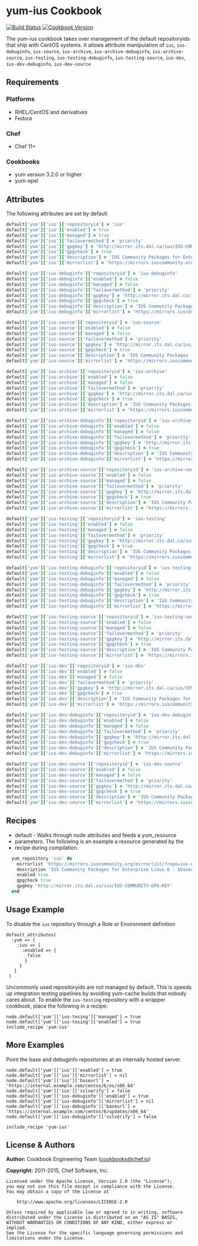 # yum-ius Cookbook
[![Build Status](https://travis-ci.org/chef-cookbooks/yum-ius.svg?branch=master)](http://travis-ci.org/chef-cookbooks/yum-ius) [![Cookbook Version](https://img.shields.io/cookbook/v/yum-ius.svg)](https://supermarket.chef.io/cookbooks/yum-ius)

The yum-ius cookbook takes over management of the default repositoryids that ship with CentOS systems. It allows attribute manipulation of `ius`, `ius-debuginfo`, `ius-source`, `ius-archive`, `ius-archive-debuginfo`, `ius-archive-source`, `ius-testing`, `ius-testing-debuginfo`, `ius-testing-source`, `ius-dev`, `ius-dev-debuginfo`, `ius-dev-source`

## Requirements
### Platforms
- RHEL/CentOS and derivatives
- Fedora

### Chef
- Chef 11+

### Cookbooks
- yum version 3.2.0 or higher
- yum-epel

## Attributes
The following attributes are set by default

```ruby
default['yum']['ius']['repositoryid'] = 'ius'
default['yum']['ius']['enabled'] = true
default['yum']['ius']['managed'] = true
default['yum']['ius']['failovermethod'] = 'priority'
default['yum']['ius']['gpgkey'] = 'http://mirror.its.dal.ca/ius/IUS-COMMUNITY-GPG-KEY'
default['yum']['ius']['gpgcheck'] = true
default['yum']['ius']['description'] = 'IUS Community Packages for Enterprise Linux 6 - $basearch'
default['yum']['ius']['mirrorlist'] = 'https://mirrors.iuscommunity.org/mirrorlist/?repo=ius-el6&arch=$basearch&protocol=http'
```

```ruby
default['yum']['ius-debuginfo']['repositoryid'] = 'ius-debuginfo'
default['yum']['ius-debuginfo']['enabled'] = false
default['yum']['ius-debuginfo']['managed'] = false
default['yum']['ius-debuginfo']['failovermethod'] = 'priority'
default['yum']['ius-debuginfo']['gpgkey'] = 'http://mirror.its.dal.ca/ius/IUS-COMMUNITY-GPG-KEY'
default['yum']['ius-debuginfo']['gpgcheck'] = true
default['yum']['ius-debuginfo']['description'] = 'IUS Community Packages for Enterprise Linux 6 - $basearch Debug'
default['yum']['ius-debuginfo']['mirrorlist'] = 'https://mirrors.iuscommunity.org/mirrorlist/?repo=ius-el6-debuginfo&arch=$basearch&protocol=http'
```

```ruby
default['yum']['ius-source']['repositoryid'] = 'ius-source'
default['yum']['ius-source']['enabled'] = false
default['yum']['ius-source']['managed'] = false
default['yum']['ius-source']['failovermethod'] = 'priority'
default['yum']['ius-source']['gpgkey'] = 'http://mirror.its.dal.ca/ius/IUS-COMMUNITY-GPG-KEY'
default['yum']['ius-source']['gpgcheck'] = true
default['yum']['ius-source']['description'] = 'IUS Community Packages for Enterprise Linux 6 - $basearch Source'
default['yum']['ius-source']['mirrorlist'] = 'https://mirrors.iuscommunity.org/mirrorlist/?repo=ius-el6-source&arch=$basearch&protocol=http'
```

```ruby
default['yum']['ius-archive']['repositoryid'] = 'ius-archive'
default['yum']['ius-archive']['enabled'] = false
default['yum']['ius-archive']['managed'] = false
default['yum']['ius-archive']['failovermethod'] = 'priority'
default['yum']['ius-archive']['gpgkey'] = 'http://mirror.its.dal.ca/ius/IUS-COMMUNITY-GPG-KEY'
default['yum']['ius-archive']['gpgcheck'] = true
default['yum']['ius-archive']['description'] = 'IUS Community Packages for Enterprise Linux 6 - $basearch Archive'
default['yum']['ius-archive']['mirrorlist'] = 'https://mirrors.iuscommunity.org/mirrorlist/?repo=ius-el6-archive&arch=$basearch&protocol=http'
```

```ruby
default['yum']['ius-archive-debuginfo']['repositoryid'] = 'ius-archive-debuginfo'
default['yum']['ius-archive-debuginfo']['enabled'] = false
default['yum']['ius-archive-debuginfo']['managed'] = false
default['yum']['ius-archive-debuginfo']['failovermethod'] = 'priority'
default['yum']['ius-archive-debuginfo']['gpgkey'] = 'http://mirror.its.dal.ca/ius/IUS-COMMUNITY-GPG-KEY'
default['yum']['ius-archive-debuginfo']['gpgcheck'] = true
default['yum']['ius-archive-debuginfo']['description'] = 'IUS Community Packages for Enterprise Linux 6 - $basearch Archive Debug'
default['yum']['ius-archive-debuginfo']['mirrorlist'] = 'https://mirrors.iuscommunity.org/mirrorlist/?repo=ius-el6-archive-debuginfo&arch=$basearch&protocol=http'
```

```ruby
default['yum']['ius-archive-source']['repositoryid'] = 'ius-archive-source'
default['yum']['ius-archive-source']['enabled'] = false
default['yum']['ius-archive-source']['managed'] = false
default['yum']['ius-archive-source']['failovermethod'] = 'priority'
default['yum']['ius-archive-source']['gpgkey'] = 'http://mirror.its.dal.ca/ius/IUS-COMMUNITY-GPG-KEY'
default['yum']['ius-archive-source']['gpgcheck'] = true
default['yum']['ius-archive-source']['description'] = 'IUS Community Packages for Enterprise Linux 6 - $basearch Archive Source'
default['yum']['ius-archive-source']['mirrorlist'] = 'https://mirrors.iuscommunity.org/mirrorlist/?repo=ius-el6-archive-source&arch=$basearch&protocol=http'
```

```ruby
default['yum']['ius-testing']['repositoryid'] = 'ius-testing'
default['yum']['ius-testing']['enabled'] = false
default['yum']['ius-testing']['managed'] = false
default['yum']['ius-testing']['failovermethod'] = 'priority'
default['yum']['ius-testing']['gpgkey'] = 'http://mirror.its.dal.ca/ius/IUS-COMMUNITY-GPG-KEY'
default['yum']['ius-testing']['gpgcheck'] = true
default['yum']['ius-testing']['description'] = 'IUS Community Packages for Enterprise Linux 6 - $basearch Testing'
default['yum']['ius-testing']['mirrorlist'] = 'https://mirrors.iuscommunity.org/mirrorlist/?repo=ius-el6-testing&arch=$basearch&protocol=http'
```

```ruby
default['yum']['ius-testing-debuginfo']['repositoryid'] = 'ius-testing-debuginfo'
default['yum']['ius-testing-debuginfo']['enabled'] = false
default['yum']['ius-testing-debuginfo']['managed'] = false
default['yum']['ius-testing-debuginfo']['failovermethod'] = 'priority'
default['yum']['ius-testing-debuginfo']['gpgkey'] = 'http://mirror.its.dal.ca/ius/IUS-COMMUNITY-GPG-KEY'
default['yum']['ius-testing-debuginfo']['gpgcheck'] = true
default['yum']['ius-testing-debuginfo']['description'] = 'IUS Community Packages for Enterprise Linux 6 - $basearch Testing Debug'
default['yum']['ius-testing-debuginfo']['mirrorlist'] = 'https://mirrors.iuscommunity.org/mirrorlist/?repo=ius-el6-testing-debuginfo&arch=$basearch&protocol=http'
```

```ruby
default['yum']['ius-testing-source']['repositoryid'] = 'ius-testing-source'
default['yum']['ius-testing-source']['enabled'] = false
default['yum']['ius-testing-source']['managed'] = false
default['yum']['ius-testing-source']['failovermethod'] = 'priority'
default['yum']['ius-testing-source']['gpgkey'] = 'http://mirror.its.dal.ca/ius/IUS-COMMUNITY-GPG-KEY'
default['yum']['ius-testing-source']['gpgcheck'] = true
default['yum']['ius-testing-source']['description'] = 'IUS Community Packages for Enterprise Linux 6 - $basearch Testing Source'
default['yum']['ius-testing-source']['mirrorlist'] = 'https://mirrors.iuscommunity.org/mirrorlist/?repo=ius-el6-testing-source&arch=$basearch&protocol=http'
```

```ruby
default['yum']['ius-dev']['repositoryid'] = 'ius-dev'
default['yum']['ius-dev']['enabled'] = false
default['yum']['ius-dev']['managed'] = false
default['yum']['ius-dev']['failovermethod'] = 'priority'
default['yum']['ius-dev']['gpgkey'] = 'http://mirror.its.dal.ca/ius/IUS-COMMUNITY-GPG-KEY'
default['yum']['ius-dev']['gpgcheck'] = true
default['yum']['ius-dev']['description'] = 'IUS Community Packages for Enterprise Linux 6 - $basearch Dev'
default['yum']['ius-dev']['mirrorlist'] = 'https://mirrors.iuscommunity.org/mirrorlist/?repo=ius-el6-dev&arch=$basearch&protocol=http'
```

```ruby
default['yum']['ius-dev-debuginfo']['repositoryid'] = 'ius-dev-debuginfo'
default['yum']['ius-dev-debuginfo']['enabled'] = false
default['yum']['ius-dev-debuginfo']['managed'] = false
default['yum']['ius-dev-debuginfo']['failovermethod'] = 'priority'
default['yum']['ius-dev-debuginfo']['gpgkey'] = 'http://mirror.its.dal.ca/ius/IUS-COMMUNITY-GPG-KEY'
default['yum']['ius-dev-debuginfo']['gpgcheck'] = true
default['yum']['ius-dev-debuginfo']['description'] = 'IUS Community Packages for Enterprise Linux 6 - $basearch Dev Debug Info'
default['yum']['ius-dev-debuginfo']['mirrorlist'] = 'https://mirrors.iuscommunity.org/mirrorlist/?repo=ius-el6-dev-debuginfo&arch=$basearch&protocol=http'
```

```ruby
default['yum']['ius-dev-source']['repositoryid'] = 'ius-dev-source'
default['yum']['ius-dev-source']['enabled'] = false
default['yum']['ius-dev-source']['managed'] = false
default['yum']['ius-dev-source']['failovermethod'] = 'priority'
default['yum']['ius-dev-source']['gpgkey'] = 'http://mirror.its.dal.ca/ius/IUS-COMMUNITY-GPG-KEY'
default['yum']['ius-dev-source']['gpgcheck'] = true
default['yum']['ius-dev-source']['description'] = 'IUS Community Packages for Enterprise Linux 6 - $basearch Dev Source'
default['yum']['ius-dev-source']['mirrorlist'] = 'https://mirrors.iuscommunity.org/mirrorlist/?repo=ius-el6-dev-source&arch=$basearch&protocol=http'
```

## Recipes
- default - Walks through node attributes and feeds a yum_resource
- parameters. The following is an example a resource generated by the
- recipe during compilation.

```ruby
  yum_repository 'ius' do
    mirrorlist 'https://mirrors.iuscommunity.org/mirrorlist/?repo=ius-el6&arch=$basearch&protocol=http'
    description 'IUS Community Packages for Enterprise Linux 6 - $basearch'
    enabled true
    gpgcheck true
    gpgkey 'http://mirror.its.dal.ca/ius/IUS-COMMUNITY-GPG-KEY'
  end
```

## Usage Example
To disable the `ius` repository through a Role or Environment definition

```
default_attributes(
  :yum => {
    :ius => {
      :enabled => {
        false
       }
     }
   }
 )
```

Uncommonly used repositoryids are not managed by default. This is speeds up integration testing pipelines by avoiding yum-cache builds that nobody cares about. To enable the `ius-testing` repository with a wrapper cookbook, place the following in a recipe:

```
node.default['yum']['ius-tesing']['managed'] = true
node.default['yum']['ius-tesing']['enabled'] = true
include_recipe 'yum-ius'
```

## More Examples
Point the base and debuginfo repositories at an internally hosted server.

```
node.default['yum']['ius']['enabled'] = true
node.default['yum']['ius']['mirrorlist'] = nil
node.default['yum']['ius']['baseurl'] = 'https://internal.example.com/centos/6/os/x86_64'
node.default['yum']['ius']['sslverify'] = false
node.default['yum']['ius-debuginfo']['enabled'] = true
node.default['yum']['ius-debuginfo']['mirrorlist'] = nil
node.default['yum']['ius-debuginfo']['baseurl'] = 'https://internal.example.com/centos/6/updates/x86_64'
node.default['yum']['ius-debuginfo']['sslverify'] = false

include_recipe 'yum-ius'
```

## License & Authors
**Author:** Cookbook Engineering Team ([cookbooks@chef.io](mailto:cookbooks@chef.io))

**Copyright:** 2011-2015, Chef Software, Inc.

```
Licensed under the Apache License, Version 2.0 (the "License");
you may not use this file except in compliance with the License.
You may obtain a copy of the License at

    http://www.apache.org/licenses/LICENSE-2.0

Unless required by applicable law or agreed to in writing, software
distributed under the License is distributed on an "AS IS" BASIS,
WITHOUT WARRANTIES OR CONDITIONS OF ANY KIND, either express or implied.
See the License for the specific language governing permissions and
limitations under the License.
```
